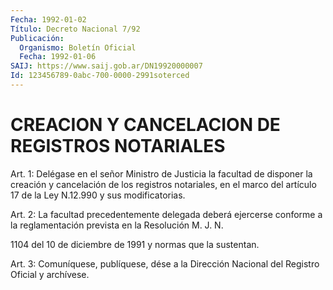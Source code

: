 ```yaml
---
Fecha: 1992-01-02
Título: Decreto Nacional 7/92
Publicación:
  Organismo: Boletín Oficial
  Fecha: 1992-01-06
SAIJ: https://www.saij.gob.ar/DN19920000007
Id: 123456789-0abc-700-0000-2991soterced
---
```

# CREACION Y CANCELACION DE REGISTROS NOTARIALES

<a id="1"></a>
Art.  1: Delégase en el señor Ministro de Justicia la facultad de disponer  la creación y cancelación de los registros notariales, en el marco del artículo 17 de la Ley N.12.990 y sus modificatorias.

<a id="2"></a>
Art.  2: La facultad precedentemente delegada deberá ejercerse conforme a la  reglamentación  prevista  en  la Resolución M. J. N.

1104  del  10  de  diciembre  de  1991 y normas que  la  sustentan.

<a id="3"></a>
Art.  3: Comuníquese, publíquese, dése a la Dirección Nacional del Registro Oficial y archívese.